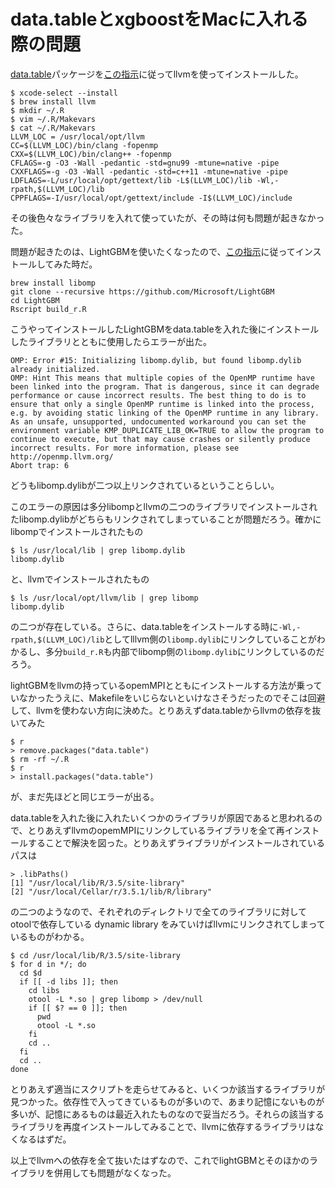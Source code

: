 # data.tableとxgboostをMacに入れる際の問題

[data.table](https://github.com/Rdatatable/data.table)パッケージを[この指示](https://github.com/Rdatatable/data.table/wiki/Installation)に従ってllvmを使ってインストールした。

```
$ xcode-select --install
$ brew install llvm
$ mkdir ~/.R
$ vim ~/.R/Makevars
$ cat ~/.R/Makevars
LLVM_LOC = /usr/local/opt/llvm
CC=$(LLVM_LOC)/bin/clang -fopenmp
CXX=$(LLVM_LOC)/bin/clang++ -fopenmp
CFLAGS=-g -O3 -Wall -pedantic -std=gnu99 -mtune=native -pipe
CXXFLAGS=-g -O3 -Wall -pedantic -std=c++11 -mtune=native -pipe
LDFLAGS=-L/usr/local/opt/gettext/lib -L$(LLVM_LOC)/lib -Wl,-rpath,$(LLVM_LOC)/lib
CPPFLAGS=-I/usr/local/opt/gettext/include -I$(LLVM_LOC)/include
```

その後色々なライブラリを入れて使っていたが、その時は何も問題が起きなかった。

問題が起きたのは、LightGBMを使いたくなったので、[この指示](https://github.com/Microsoft/LightGBM/tree/master/R-package)に従ってインストールしてみた時だ。

```
brew install libomp
git clone --recursive https://github.com/Microsoft/LightGBM
cd LightGBM
Rscript build_r.R
```

こうやってインストールしたLightGBMをdata.tableを入れた後にインストールしたライブラリとともに使用したらエラーが出た。

```
OMP: Error #15: Initializing libomp.dylib, but found libomp.dylib already initialized.
OMP: Hint This means that multiple copies of the OpenMP runtime have been linked into the program. That is dangerous, since it can degrade performance or cause incorrect results. The best thing to do is to ensure that only a single OpenMP runtime is linked into the process, e.g. by avoiding static linking of the OpenMP runtime in any library. As an unsafe, unsupported, undocumented workaround you can set the environment variable KMP_DUPLICATE_LIB_OK=TRUE to allow the program to continue to execute, but that may cause crashes or silently produce incorrect results. For more information, please see http://openmp.llvm.org/
Abort trap: 6
```

どうもlibomp.dylibが二つ以上リンクされているということらしい。

このエラーの原因は多分libompとllvmの二つのライブラリでインストールされたlibomp.dylibがどちらもリンクされてしまっていることが問題だろう。確かにlibompでインストールされたもの

```
$ ls /usr/local/lib | grep libomp.dylib
libomp.dylib
```

と、llvmでインストールされたもの

```
$ ls /usr/local/opt/llvm/lib | grep libomp
libomp.dylib
```

の二つが存在している。さらに、data.tableをインストールする時に`-Wl,-rpath,$(LLVM_LOC)/lib`としてlllvm側の`libomp.dylib`にリンクしていることがわかるし、多分`build_r.R`も内部でlibomp側の`libomp.dylib`にリンクしているのだろう。

lightGBMをllvmの持っているopemMPIとともにインストールする方法が乗っていなかったうえに、Makefileをいじらないといけなさそうだったのでそこは回避して、llvmを使わない方向に決めた。とりあえずdata.tableからllvmの依存を抜いてみた

```
$ r
> remove.packages("data.table")
$ rm -rf ~/.R
$ r
> install.packages("data.table")
```

が、まだ先ほどと同じエラーが出る。

data.tableを入れた後に入れたいくつかのライブラリが原因であると思われるので、とりあえずllvmのopemMPIにリンクしているライブラリを全て再インストールすることで解決を図った。とりあえずライブラリがインストールされているパスは

```
> .libPaths()
[1] "/usr/local/lib/R/3.5/site-library"
[2] "/usr/local/Cellar/r/3.5.1/lib/R/library"
```

の二つのようなので、それぞれのディレクトリで全てのライブラリに対してotoolで依存している dynamic library をみていけばllvmにリンクされてしまっているものがわかる。

```
$ cd /usr/local/lib/R/3.5/site-library
$ for d in */; do
  cd $d
  if [[ -d libs ]]; then
    cd libs
    otool -L *.so | grep libomp > /dev/null
    if [[ $? == 0 ]]; then
      pwd
      otool -L *.so
    fi
    cd ..
  fi
  cd ..
done
```

とりあえず適当にスクリプトを走らせてみると、いくつか該当するライブラリが見つかった。依存性で入ってきているものが多いので、あまり記憶にないものが多いが、記憶にあるものは最近入れたものなので妥当だろう。それらの該当するライブラリを再度インストールしてみることで、llvmに依存するライブラリはなくなるはずだ。

以上でllvmへの依存を全て抜いたはずなので、これでlightGBMとそのほかのライブラリを併用しても問題がなくなった。
